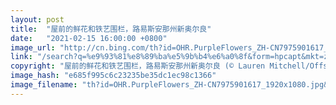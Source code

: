 ```yaml
---
layout: post
title:  "屋前的鲜花和铁艺围栏，路易斯安那州新奥尔良"
date:   "2021-02-15 16:00:00 +0800"
image_url: "http://cn.bing.com/th?id=OHR.PurpleFlowers_ZH-CN7975901617_1920x1080.jpg&rf=LaDigue_1920x1080.jpg&pid=hp"
link: "/search?q=%e9%93%81%e8%89%ba%e5%9b%b4%e6%a0%8f&form=hpcapt&mkt=zh-cn"
copyright: "屋前的鲜花和铁艺围栏，路易斯安那州新奥尔良 (© Lauren Mitchell/Offset by Shutterstock)"
image_hash: "e685f995c6c23235be35dc1ec98c1366"
image_filename: "th?id=OHR.PurpleFlowers_ZH-CN7975901617_1920x1080.jpg&rf=LaDigue_1920x1080.jpg&pid=hp"
---
```

